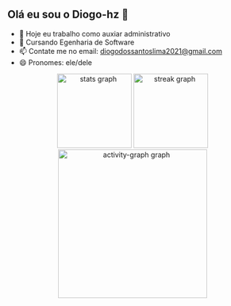 ## Olá eu sou o Diogo-hz  👋


- 🔭 Hoje eu trabalho como auxiar administrativo
- 🌱 Cursando Egenharia de Software
- 📫 Contate me no email: diogodossantoslima2021@gmail.com
- 😄 Pronomes: ele/dele
 <div align="center">
  <img src="https://github-readme-stats.vercel.app/api?username=Diogo-hz&hide_title=false&hide_rank=false&show_icons=true&include_all_commits=true&count_private=true&disable_animations=false&theme=midnight-purple&locale=pt-br&hide_border=false&order=1" height="150" alt="stats graph"  />
  <img src="https://streak-stats.demolab.com?user=Diogo-hz&locale=en&mode=daily&theme=midnight-purple&hide_border=false&border_radius=5&order=3" height="150" alt="streak graph"  />
  <img src="https://github-readme-activity-graph.vercel.app/graph?username=Diogo-hz&radius=16&theme=high-contrast&area=true&order=5" height="300" alt="activity-graph graph"  />
</div>

###
  

